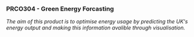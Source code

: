 ### PRCO304 - Green Energy Forcasting 

_The aim of this product is to optimise energy usage by predicting the UK's energy output and making this information avalible through visualisation._



